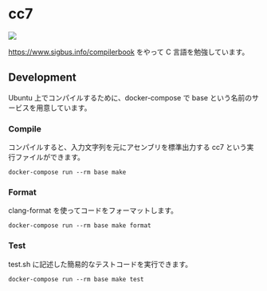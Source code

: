 # cc7

[![](https://github.com/r7kamura/cc7/workflows/push/badge.svg)](https://github.com/r7kamura/cc7/actions)

https://www.sigbus.info/compilerbook をやって C 言語を勉強しています。

## Development

Ubuntu 上でコンパイルするために、docker-compose で base という名前のサービスを用意しています。

### Compile

コンパイルすると、入力文字列を元にアセンブリを標準出力する cc7 という実行ファイルができます。

```
docker-compose run --rm base make
```

### Format

clang-format を使ってコードをフォーマットします。

```
docker-compose run --rm base make format
```

### Test

test.sh に記述した簡易的なテストコードを実行できます。

```
docker-compose run --rm base make test
```
